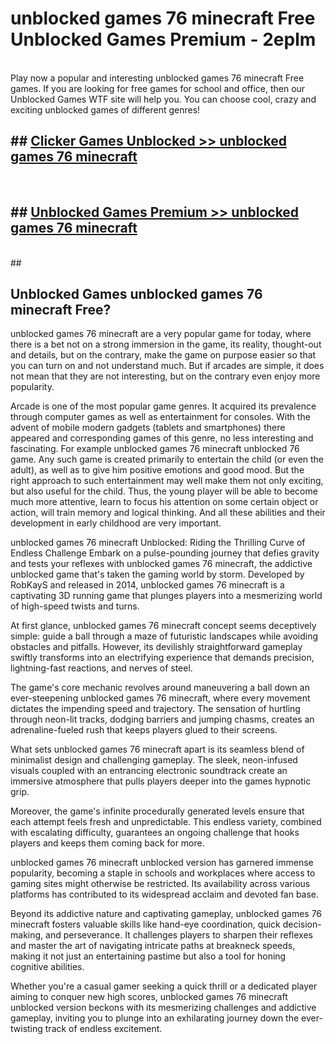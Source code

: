 # unblocked games 76 minecraft Free Unblocked Games Premium - 2eplm <br>
<br>
Play now a popular and interesting unblocked games 76 minecraft Free games. If you are looking for free games for school and office, then our Unblocked Games WTF site will help you. You can choose cool, crazy and exciting unblocked games of different genres!


## ##  [Clicker Games Unblocked >> unblocked games 76 minecraft](http://freeplayer.one?title=unblocked_games_76_minecraft&ref=M1)
  <br>

##  ## [Unblocked Games Premium >> unblocked games 76 minecraft](http://freeplayer.one?title=unblocked_games_76_minecraft&ref=M1)
  <br>
  ##



## Unblocked Games unblocked games 76 minecraft Free?

unblocked games 76 minecraft are a very popular game for today, where there is a bet not on a strong immersion in the game, its reality, thought-out and details, but on the contrary, make the game on purpose easier so that you can turn on and not understand much. But if arcades are simple, it does not mean that they are not interesting, but on the contrary even enjoy more popularity.

Arcade is one of the most popular game genres. It acquired its prevalence through computer games as well as entertainment for consoles. With the advent of mobile modern gadgets (tablets and smartphones) there appeared and corresponding games of this genre, no less interesting and fascinating. For example unblocked games 76 minecraft unblocked 76 game. Any such game is created primarily to entertain the child (or even the adult), as well as to give him positive emotions and good mood. But the right approach to such entertainment may well make them not only exciting, but also useful for the child. Thus, the young player will be able to become much more attentive, learn to focus his attention on some certain object or action, will train memory and logical thinking. And all these abilities and their development in early childhood are very important.

unblocked games 76 minecraft Unblocked: Riding the Thrilling Curve of Endless Challenge
Embark on a pulse-pounding journey that defies gravity and tests your reflexes with unblocked games 76 minecraft, the addictive unblocked game that's taken the gaming world by storm. Developed by RobKayS and released in 2014, unblocked games 76 minecraft is a captivating 3D running game that plunges players into a mesmerizing world of high-speed twists and turns.

At first glance, unblocked games 76 minecraft concept seems deceptively simple: guide a ball through a maze of futuristic landscapes while avoiding obstacles and pitfalls. However, its devilishly straightforward gameplay swiftly transforms into an electrifying experience that demands precision, lightning-fast reactions, and nerves of steel.

The game's core mechanic revolves around maneuvering a ball down an ever-steepening unblocked games 76 minecraft, where every movement dictates the impending speed and trajectory. The sensation of hurtling through neon-lit tracks, dodging barriers and jumping chasms, creates an adrenaline-fueled rush that keeps players glued to their screens.

What sets unblocked games 76 minecraft apart is its seamless blend of minimalist design and challenging gameplay. The sleek, neon-infused visuals coupled with an entrancing electronic soundtrack create an immersive atmosphere that pulls players deeper into the games hypnotic grip.

Moreover, the game's infinite procedurally generated levels ensure that each attempt feels fresh and unpredictable. This endless variety, combined with escalating difficulty, guarantees an ongoing challenge that hooks players and keeps them coming back for more.

unblocked games 76 minecraft unblocked version has garnered immense popularity, becoming a staple in schools and workplaces where access to gaming sites might otherwise be restricted. Its availability across various platforms has contributed to its widespread acclaim and devoted fan base.

Beyond its addictive nature and captivating gameplay, unblocked games 76 minecraft fosters valuable skills like hand-eye coordination, quick decision-making, and perseverance. It challenges players to sharpen their reflexes and master the art of navigating intricate paths at breakneck speeds, making it not just an entertaining pastime but also a tool for honing cognitive abilities.

Whether you're a casual gamer seeking a quick thrill or a dedicated player aiming to conquer new high scores, unblocked games 76 minecraft unblocked version beckons with its mesmerizing challenges and addictive gameplay, inviting you to plunge into an exhilarating journey down the ever-twisting track of endless excitement.